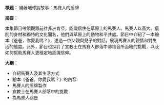 **標題：** 繞著地球說故事：馬賽人的盾牌

**摘要：**

本集節目帶領觀眾前往非洲肯亞，認識居住在草原上的馬賽人。馬賽人以高大、瘦削的身材和獨特的文化聞名，他們與草原上的動物和平共處。節目中介紹了一本繪本《爸爸，你愛我嗎？》，透過一位父親與兒子的對話，展現馬賽人的親情和對生活的態度。此外，節目也探討了宣教士在馬賽人部落中傳福音所面臨的挑戰，以及如何幫助馬賽人更穩定地認識信仰。

**大綱：**

* 介紹馬賽人及其生活方式
* 繪本《爸爸，你愛我嗎？》的內容
* 馬賽人的盾牌製作
* 宣教士在馬賽人部落中的挑戰
* 為馬賽人禱告